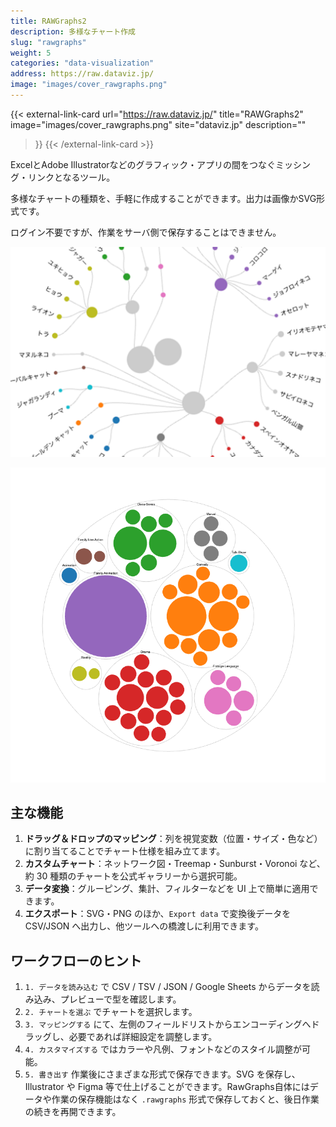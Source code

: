 ```yaml
---
title: RAWGraphs2
description: 多様なチャート作成
slug: "rawgraphs"
weight: 5
categories: "data-visualization"
address: https://raw.dataviz.jp/
image: "images/cover_rawgraphs.png"
---
```


{{< external-link-card
    url="https://raw.dataviz.jp/"
    title="RAWGraphs2"
    image="images/cover_rawgraphs.png"
    site="dataviz.jp"
    description=""
>}}
{{< /external-link-card >}}

ExcelとAdobe Illustratorなどのグラフィック・アプリの間をつなぐミッシング・リンクとなるツール。

多様なチャートの種類を、手軽に作成することができます。出力は画像かSVG形式です。

ログイン不要ですが、作業をサーバ側で保存することはできません。

![](images/screen01.png)

![](images/screen02.png)



## 主な機能

1. **ドラッグ＆ドロップのマッピング**：列を視覚変数（位置・サイズ・色など）に割り当てることでチャート仕様を組み立てます。
2. **カスタムチャート**：ネットワーク図・Treemap・Sunburst・Voronoi など、約 30 種類のチャートを公式ギャラリーから選択可能。
3. **データ変換**：グルーピング、集計、フィルターなどを UI 上で簡単に適用できます。
4. **エクスポート**：SVG・PNG のほか、`Export data` で変換後データを CSV/JSON へ出力し、他ツールへの橋渡しに利用できます。

## ワークフローのヒント

1. `1. データを読み込む` で CSV / TSV / JSON / Google Sheets からデータを読み込み、プレビューで型を確認します。
2. `2. チャートを選ぶ` でチャートを選択します。
3. `3. マッピングする` にて、左側のフィールドリストからエンコーディングへドラッグし、必要であれば詳細設定を調整します。
4. `4. カスタマイズする` ではカラーや凡例、フォントなどのスタイル調整が可能。
5. `5. 書き出す` 作業後にさまざまな形式で保存できます。SVG を保存し、Illustrator や Figma 等で仕上げることができます。RawGraphs自体にはデータや作業の保存機能はなく `.rawgraphs` 形式で保存しておくと、後日作業の続きを再開できます。
